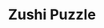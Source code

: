 ---
layout: place
title: "Zushi Puzzle"
permalink: /california/san-francisco/zushi-puzzle.html
stateAbbr: CA
stateName: California
cityName: San Francisco
place_id: ChIJy-nXMNqAhYAR40z3pkUofL8
photos:
  - name: >-
      places/ChIJy-nXMNqAhYAR40z3pkUofL8/photos/AeeoHcKFs6DzW1fsDSXyfb3CbxrE18Vf1kiqM6UFTt6V9QCsJDig7yCoqLtp_5KmKt1VKCYvCEfuw5i4ZsLnTO3SuhIie_r-Atacve2tP9V-z3jtdWve78gmWBuUYg8iCXRrw780PGmaTurFp_XUoOxg8uJNpdL84t8OZVdMb_bonLfhYQkAdxlY6so0WbbMR3zk998swUllUPQZrYA1n8DMFRAYMTl2hzJn5-dWE9JK01DqiyrE0O-y0vxSICWnHt1fqUPw9kQNR1nZLJPvo9SZr7LBqTDqhEBYsLaroYx7d1haYUpOKabyCde8vP9Bw8jDiOpnuylFLloCQVxHqqPpU8ezgiBiRXqUdMer-O8ZFruO0a_ESElKZm4wielnLGWARb869TX2cAixWy3phTEyD2imE276rw1GhM2rihyeLLnZ0y9r
    widthPx: 4032
    heightPx: 3024
    authorAttributions:
      - displayName: Darnell Kemp
        uri: https://maps.google.com/maps/contrib/109041329111989312979
        photoUri: >-
          https://lh3.googleusercontent.com/a-/ALV-UjWfsfrQQ9queTgPIYzw2hae8L5Sk6c2N0fFkjtydqt_Eo3XqFrI=s100-p-k-no-mo
    flagContentUri: >-
      https://www.google.com/local/imagery/report/?cb_client=maps_api_places.places_api&image_key=!1e10!2sCIHM0ogKEICAgIDu0cTF6QE&hl=en-US
    googleMapsUri: >-
      https://www.google.com/maps/place//data=!3m4!1e2!3m2!1sCIHM0ogKEICAgIDu0cTF6QE!2e10!4m2!3m1!1s0x808580da30d7e9cb:0xbf7c2845a6f74ce3
  - name: >-
      places/ChIJy-nXMNqAhYAR40z3pkUofL8/photos/AeeoHcIGzDiRhTG65iNT-NqliU1fwF7glEcwflxNOnpDyek3u-H1U1FofYwphe6z0Lh5FZ9ZGKtrPHMeaZPVJygQdE9cEwNmELtKPK7UH50I0Asb20V6IVGStm8JIV4P07T7aRjAdtwETh_gwE1kEwaMEjAXuSNnYLpb0XQEErI_WZT8IJMX88ElSo4EpW0r9bq3kRBigezFZJEYsS0Pgop7_E9_MNGDe8vSOsbbkDK5bY8QFdOxx_jMlDIAB8GnarU5j1-MVGbuIfOTyAdovpWoRbsS-U2fuH-xD3lpoK5le2sRupT9HPzsGDZXyaIPEubl7isP0QT4DNDkOo0MV8XBupO8gvuFCJiHtba-hjZftlR2-qegq-gdLbo3egumZNHx88dlG1iezdsZTG00XKdfXiblUNxo8dUSS06rSE0PK_M6TQ
    widthPx: 4032
    heightPx: 3024
    authorAttributions:
      - displayName: Don V
        uri: https://maps.google.com/maps/contrib/101684759371052236980
        photoUri: >-
          https://lh3.googleusercontent.com/a-/ALV-UjU_XWfeLtVU2WGeQMuGJ9PdSpBhZCqpiLu4KuK3ztSjDWoxRKFGjA=s100-p-k-no-mo
    flagContentUri: >-
      https://www.google.com/local/imagery/report/?cb_client=maps_api_places.places_api&image_key=!1e10!2sCIHM0ogKEICAgID4utTUaQ&hl=en-US
    googleMapsUri: >-
      https://www.google.com/maps/place//data=!3m4!1e2!3m2!1sCIHM0ogKEICAgID4utTUaQ!2e10!4m2!3m1!1s0x808580da30d7e9cb:0xbf7c2845a6f74ce3
  - name: >-
      places/ChIJy-nXMNqAhYAR40z3pkUofL8/photos/AeeoHcL6LgtvVChZ1IpV5J5MqEeSCr9ISNqAWcJiHoQI9v5gqjU3ujyguadIhZ_dcZhvyH7PZ6c1DHKGp3-4DsdeAF_qt8weMUuKwb1_jcFD6wdbiofVitej5HZds19UlI7RjtNQdZu8yTbz1fTtDHZA1f2s_sNxjVo7_Fce7gj1lV0dGfCsMDuQ3BNgNAHcy4lePweSEYr242lu7CUwT649GfJ6lsT6uPWeq_5gxpzAGQyH9ph_Uz1DCXYwN3DbSZTOSsT9SJ3NtYcLq3hIMFYmtVmz7lQfZ9S9_yVXB9fzNXNxk6GgSmu1SXA_mMtdKh1DR5XAtOrMCnF_mi__kWoIAAb68AL7OVOC-RuAxZECvy-_Jop6nLPXOxBmUf7OECSQpeyJWbQEbkPaWlB-0YPweYofqsvskbzHS308AVo_slmRkA
    widthPx: 4608
    heightPx: 2592
    authorAttributions:
      - displayName: Stefan Hinz
        uri: https://maps.google.com/maps/contrib/100317551741670316895
        photoUri: >-
          https://lh3.googleusercontent.com/a-/ALV-UjWFj1pJVgr-FulaWeyxpaiSyqflRxBPyA4VuuJH7aU9woXuM88=s100-p-k-no-mo
    flagContentUri: >-
      https://www.google.com/local/imagery/report/?cb_client=maps_api_places.places_api&image_key=!1e10!2sCIHM0ogKEICAgID3nPmJCw&hl=en-US
    googleMapsUri: >-
      https://www.google.com/maps/place//data=!3m4!1e2!3m2!1sCIHM0ogKEICAgID3nPmJCw!2e10!4m2!3m1!1s0x808580da30d7e9cb:0xbf7c2845a6f74ce3
  - name: >-
      places/ChIJy-nXMNqAhYAR40z3pkUofL8/photos/AeeoHcIQPzLQ5jamZ4V4WZdW8VGG9BVuWiTa_KJ1stRGJEmOqltpZD0VAA2wPBJNjT6mvRH2FtM0YvFf2qwyprVp1SvwAFHtufL_5cOGaQm2gdc_RAFdOtedO6NgdZpyLd0ZtAxwsGmP7vwxhFNPRAZDAGICbrL-DoeXu9w1YhC7xY4Iwu2glMdcJUCYopbPVyVsmhhlRvBTCQ4v9i1cllMYZ0XpjZwx5CYv7zdKiDV07S8SVJ0kOy7wgzNjmpVQEgLtdS6po_j-dA_-zTXgMoEms1xWbp9JpIcOpz_DsZd9I5B35RK_eVjA6IT3v1Q2WarZzpIhfGtBHnDW7dTSH2hmEUhdcIPDkg_LSc9zn3CVwtgVJMO8SKnlkPyz1suqySAM4mqW_PGxNsnBhv3VfCMdcApYx2S5WE8_4chPNlbAl3xubr9s
    widthPx: 4032
    heightPx: 3024
    authorAttributions:
      - displayName: Missy ice
        uri: https://maps.google.com/maps/contrib/107675776724835562977
        photoUri: >-
          https://lh3.googleusercontent.com/a/ACg8ocLALpIfM3Xkagn6wnbMy3Z_acX9NcXT4rxWcMVxHRgYHTLGeIQM=s100-p-k-no-mo
    flagContentUri: >-
      https://www.google.com/local/imagery/report/?cb_client=maps_api_places.places_api&image_key=!1e10!2sCIHM0ogKEICAgICj8oPSqgE&hl=en-US
    googleMapsUri: >-
      https://www.google.com/maps/place//data=!3m4!1e2!3m2!1sCIHM0ogKEICAgICj8oPSqgE!2e10!4m2!3m1!1s0x808580da30d7e9cb:0xbf7c2845a6f74ce3
  - name: >-
      places/ChIJy-nXMNqAhYAR40z3pkUofL8/photos/AeeoHcJDzGfDli2v2e63Pa0JbFhKra49JgdQDjGux7Lly52AMJVBKhTxM0fqGg-D98FdywaeouuWvCSCN0EHQyZTMY8KQrV_sNxkGqnEQJ3vMRLJXKlkUi9rtXR63t2czvhKckF7BrcxJ5U-n0rfNach17bZ8H6GWPjdPW8kX9N3L328Fgeh129FH7TpDGuzZLk-3n_OT0Y32FLX9Bj5-MixJ7YptIO7p82nI708eFVF7pE0tbx4vKFNTY62JK4-Tfq7YoB1egRHEoyidPKXwqwG9RhRznrtra1QqpVTdYaRihtAdypoF2UpE-vB8PQn4eC6Dnk41y5dj0Sn3w96fzohn24MKtWlPPeO2xTZ1A_mT7o-yRkmbghJ_3qt-gZv0ggHYZlX_zo_SNPKlaTSTQhktKDHL5q6LWn0_jTU0kYYya6h-eyf
    widthPx: 4032
    heightPx: 3024
    authorAttributions:
      - displayName: Jennifer Yan
        uri: https://maps.google.com/maps/contrib/112162562514967456419
        photoUri: >-
          https://lh3.googleusercontent.com/a-/ALV-UjVoas5oS7v-6DnZPnRP-CJYO4DiSMxvsADM200BcAXrOVnaquaE=s100-p-k-no-mo
    flagContentUri: >-
      https://www.google.com/local/imagery/report/?cb_client=maps_api_places.places_api&image_key=!1e10!2sCIHM0ogKEICAgICj8PWq_gE&hl=en-US
    googleMapsUri: >-
      https://www.google.com/maps/place//data=!3m4!1e2!3m2!1sCIHM0ogKEICAgICj8PWq_gE!2e10!4m2!3m1!1s0x808580da30d7e9cb:0xbf7c2845a6f74ce3
  - name: >-
      places/ChIJy-nXMNqAhYAR40z3pkUofL8/photos/AeeoHcJhjVdJNrhl1hSugODJjlsfBaSYpteASYgSONY0K6cKI2vFmIjmkAuLrJWL_OJv--HZidOO-DXf_XNJHkGkiwj9Eh4QfM5QADWeDNgK3tfO0Sj9IxFz6Oe8-GNKN8v8g1JO_J96SzVPpOa3FMUuTVs1wUOEynrbEorsA734v2TKoqJNw5F6-gvpL-udblfcatSibhhV8FEkj88CC2hp2zcXu1pc7TVbhpBiwy_KpKHgibxcYJE0bht6FQonp_JM8OX2pzjONh_OOqdb3NSAYWaJiANM_6wgLq7vxIFxvfyztKDz8xB4BmukkxKX13pPaBit0Ajk2UWOxbkAwGAPICQLX4ujby1XsJUPi2Ti4EYxsIJCklInXQnt9DDF2NtYQ2E5WJLIJ8xl2yrG9OD4XqTjLYD-_0H1av8bxfPT0TnVhQ
    widthPx: 4032
    heightPx: 3024
    authorAttributions:
      - displayName: Missy ice
        uri: https://maps.google.com/maps/contrib/107675776724835562977
        photoUri: >-
          https://lh3.googleusercontent.com/a/ACg8ocLALpIfM3Xkagn6wnbMy3Z_acX9NcXT4rxWcMVxHRgYHTLGeIQM=s100-p-k-no-mo
    flagContentUri: >-
      https://www.google.com/local/imagery/report/?cb_client=maps_api_places.places_api&image_key=!1e10!2sCIHM0ogKEICAgICj8oPSSg&hl=en-US
    googleMapsUri: >-
      https://www.google.com/maps/place//data=!3m4!1e2!3m2!1sCIHM0ogKEICAgICj8oPSSg!2e10!4m2!3m1!1s0x808580da30d7e9cb:0xbf7c2845a6f74ce3
  - name: >-
      places/ChIJy-nXMNqAhYAR40z3pkUofL8/photos/AeeoHcL66p7hwBR9XTvPkeTO6MdaZoiLo-hhHlIGCqpPw3ApQ2hWNpchlzAhe_SfOFuvamrZah90fPv3trjYAkjJ39HTv_0-RKIaxFAo7LPwJgEjJnB2kkyE5YrqccYSZ8f55yDJ5qVSP066P2ocXxhf4rlDeJFK1IfVrw_PYHcI1mW4D-3VNKS9icKSdHr-KPr6O0cCZHpP0fMr5sqADZVdGTv53t5_ubtkAOkMKjKZ-DX65AQ4TK3vbk39lIpP3CsuGKtKkX3tzTZMpNdXhMR9R3hEPqbv1JWkuVyXY1BRaHGAnvPQLB7clhJmLvKqCFlEgi6aCeQBgN281sn2s8vlVyA_26jJsHa7qGn3JoEaskgIXoagdX01A4_9VdpnnEfOAKWLKl0nnxgVrqV7rF7FONOCh3Y7M4Ll9Nw64rslANW9XY4
    widthPx: 2925
    heightPx: 2194
    authorAttributions:
      - displayName: Michael Richard Greene
        uri: https://maps.google.com/maps/contrib/111449972518722977945
        photoUri: >-
          https://lh3.googleusercontent.com/a-/ALV-UjVKPn7fpyxucgIks7x9zKkc9ViP0Nl8kGg_cnoCkISl_nqgJfs=s100-p-k-no-mo
    flagContentUri: >-
      https://www.google.com/local/imagery/report/?cb_client=maps_api_places.places_api&image_key=!1e10!2sCIHM0ogKEICAgIDn1anM9AE&hl=en-US
    googleMapsUri: >-
      https://www.google.com/maps/place//data=!3m4!1e2!3m2!1sCIHM0ogKEICAgIDn1anM9AE!2e10!4m2!3m1!1s0x808580da30d7e9cb:0xbf7c2845a6f74ce3
  - name: >-
      places/ChIJy-nXMNqAhYAR40z3pkUofL8/photos/AeeoHcK_13m925Qn6fuRSWVF206FemXLLgM-FtXnN_yUtVk0CjD9WdXA_GKCUmaISfUOZgLsjuxENR8c2sV3WL9AqpKdmzE9h5hf15U2_vk2T2Cdn4EBBY7h2EM4tdWACKJkDIihiD2fxyRbNk8PJbIvnew6Z_yfirHCHSLjjXxsz_BokkzKqgqTi4LDq37ya_PIhXzJK8tah4_0ZYsyr_ruZGrR5XY4CYrXkO69KMzMe5t-LKbeDnDaQU1c1Y2vtki9nbvYS5m1q-UtSIQwlwc1sdHeMwhTn4mlXty1jjw7yLqpN4U68RkhGMp02EqcoIld3d8CiwlO17ABZmdPe8t2LGWX1MEndYBVUhvdDYbt63kjBoDtRHI4Tz698CNHEGMkufqrlnCZ7y3CQcEDI-jKQpQw2zvuLUnEcgCLHTczV37HyAWi
    widthPx: 4032
    heightPx: 3024
    authorAttributions:
      - displayName: Patrick
        uri: https://maps.google.com/maps/contrib/100998247012389933997
        photoUri: >-
          https://lh3.googleusercontent.com/a/ACg8ocImupc7OoK57ZZEVC5vngrF39biucsHdKBCp3yD7u5eOZYxtg=s100-p-k-no-mo
    flagContentUri: >-
      https://www.google.com/local/imagery/report/?cb_client=maps_api_places.places_api&image_key=!1e10!2sCIHM0ogKEICAgICJnez_ngE&hl=en-US
    googleMapsUri: >-
      https://www.google.com/maps/place//data=!3m4!1e2!3m2!1sCIHM0ogKEICAgICJnez_ngE!2e10!4m2!3m1!1s0x808580da30d7e9cb:0xbf7c2845a6f74ce3
  - name: >-
      places/ChIJy-nXMNqAhYAR40z3pkUofL8/photos/AeeoHcLpmYYVNnumwyKn-BngGZsatkjG0yPYDQnEj3MvveNCJ50dYNkwLnwGFsxx-C4KMTUBNTp44_VZdxSie0j4G5ZSzIq8piBgWoQmAJFWIGEbiohWYvwT1PCxeE37BGfla-18fBJ21XgVzRxwjxFHRRrz6Tycu6ZXuiOw7U8mTwFClX4lityTG0NCQ3NoHkp1AqHzhGjTIt9SD0oM_j8K3M0lQu7hf55XCLzJnoyo2kj9P7nYU3uQFhLf4WI5fyz_jXpoAYh-NabIx994wMdApURq54tDk9Zi1MwUHji0yYfG4zTXNvgZDNZ94DZylEYNzahTqaSzNQNAepTZJoE9WFbgBiaRpqpqabpyPrZiKyQPSv6lwmHB8K5BB57oOQkJfRJfggDzRIv7MhhTin1HOxHb1EIdkuvWAmm3hfLB-lqwAA
    widthPx: 3510
    heightPx: 4680
    authorAttributions:
      - displayName: Jennifer Yan
        uri: https://maps.google.com/maps/contrib/112162562514967456419
        photoUri: >-
          https://lh3.googleusercontent.com/a-/ALV-UjVoas5oS7v-6DnZPnRP-CJYO4DiSMxvsADM200BcAXrOVnaquaE=s100-p-k-no-mo
    flagContentUri: >-
      https://www.google.com/local/imagery/report/?cb_client=maps_api_places.places_api&image_key=!1e10!2sCIHM0ogKEICAgICj8PWqfg&hl=en-US
    googleMapsUri: >-
      https://www.google.com/maps/place//data=!3m4!1e2!3m2!1sCIHM0ogKEICAgICj8PWqfg!2e10!4m2!3m1!1s0x808580da30d7e9cb:0xbf7c2845a6f74ce3
  - name: >-
      places/ChIJy-nXMNqAhYAR40z3pkUofL8/photos/AeeoHcLVnB7cfeUzk3ZB-ctz_gjaFxq4waHVtAWy--K9OUb52ijwkXOIK_75QiYPI9hEFbjbYvPYUIIsqG_4AGHI1yNieOFNyGkW1vgCfh7zmrztTDcxPiM0H7Gjk6PyqP_ZVrkX57TVZT9Hb86LBm4kd1Lz6WfSC2cAJq0ZqvgrHtulvkFqzglN-JqevqPc1CECwXn9Ugir4O3LSt8IzS3BWPEygg8HHdlfIsIoV1eKIS1rSBwJTuxet6mI6aKsCSDxtYXDxkU3F98xzfHDCyUutyS5tII4Np9wXTRDkJXtxp_SJlGNaMGCY2_WjB0iync50-E12aADEZBRHXH788vOnaP-XrxU4IMGerWvgy25VGLAEfPGO_gS-p0Xk8DXEjsNRM8m-tp7TgOyfK9qpjWnfsuBts3zo3y3f6LQHouOT9x8tAtl
    widthPx: 4032
    heightPx: 3024
    authorAttributions:
      - displayName: Derek Cheng
        uri: https://maps.google.com/maps/contrib/106239533799913827811
        photoUri: >-
          https://lh3.googleusercontent.com/a-/ALV-UjVWcCtPq3Eb2svgX9llxHNM-1MPlT6G83dapkn8lpIDjYzK-Vos=s100-p-k-no-mo
    flagContentUri: >-
      https://www.google.com/local/imagery/report/?cb_client=maps_api_places.places_api&image_key=!1e10!2sCIHM0ogKEICAgIDEksfJ-gE&hl=en-US
    googleMapsUri: >-
      https://www.google.com/maps/place//data=!3m4!1e2!3m2!1sCIHM0ogKEICAgIDEksfJ-gE!2e10!4m2!3m1!1s0x808580da30d7e9cb:0xbf7c2845a6f74ce3
address: 1910 Lombard St, San Francisco, CA 94123, USA
street: 1910 Lombard St
city: San Francisco
state: CA
zip: '94123'
country: USA
neighborhood: Marina District
latitude: '37.800447'
longitude: '-122.433159'
accessibility_options:
  wheelchairAccessibleEntrance: true
  wheelchairAccessibleRestroom: true
  wheelchairAccessibleSeating: true
business_status: OPERATIONAL
name: Zushi Puzzle
google_maps_links:
  directionsUri: >-
    https://www.google.com/maps/dir//''/data=!4m7!4m6!1m1!4e2!1m2!1m1!1s0x808580da30d7e9cb:0xbf7c2845a6f74ce3!3e0
  placeUri: https://maps.google.com/?cid=13797947637975436515
  writeAReviewUri: >-
    https://www.google.com/maps/place//data=!4m3!3m2!1s0x808580da30d7e9cb:0xbf7c2845a6f74ce3!12e1
  reviewsUri: >-
    https://www.google.com/maps/place//data=!4m4!3m3!1s0x808580da30d7e9cb:0xbf7c2845a6f74ce3!9m1!1b1
  photosUri: >-
    https://www.google.com/maps/place//data=!4m3!3m2!1s0x808580da30d7e9cb:0xbf7c2845a6f74ce3!10e5
primary_type: Japanese Restaurant
opening_hours:
  regular: null
  current: null
secondary_opening_hours:
  regular:
    weekdayDescriptions: null
    type: null
  current:
    weekdayDescriptions: null
    type: null
phone: null
price_level: null
price_range: null
rating: null
rating_count: 0
website: null
description: null
reviews: null
parking_options: null
payment_options: null
allow_dogs: null
curbside_pickup: null
delivery: null
dine_in: null
good_for_children: null
good_for_groups: null
good_for_sports: null
live_music: null
menu_for_children: null
outdoor_seating: null
reservable: null
restroom: null
serves_beer: null
serves_breakfast: null
serves_brunch: null
serves_cocktails: null
serves_coffee: null
serves_dinner: null
serves_dessert: null
serves_lunch: null
serves_vegetarian_food: null
serves_wine: null
takeout: null

---